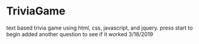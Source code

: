 # TriviaGame
text based trivia game using html, css, javascript, and jquery.
press start to begin
added another question to see if it worked 3/18/2019
